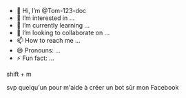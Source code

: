 - 👋 Hi, I’m @Tom-123-doc
- 👀 I’m interested in ...
- 🌱 I’m currently learning ...
- 💞️ I’m looking to collaborate on ...
- 📫 How to reach me ...
- 😄 Pronouns: ...
- ⚡ Fun fact: ...

<!---
Tom-123-doc/Tom-123-doc is a ✨ special ✨ repository because its `README.md` (this file) appears on your GitHub profile.
You can click the Preview link to take a look at your changes.
--->shift + m
svp quelqu'un pour m'aide à créer un bot sûr mon Facebook 
